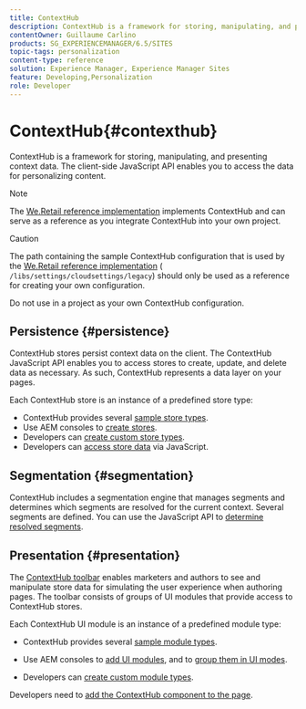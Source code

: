 ```yaml
---
title: ContextHub
description: ContextHub is a framework for storing, manipulating, and presenting context data
contentOwner: Guillaume Carlino
products: SG_EXPERIENCEMANAGER/6.5/SITES
topic-tags: personalization
content-type: reference
solution: Experience Manager, Experience Manager Sites
feature: Developing,Personalization
role: Developer
---
```

# ContextHub{#contexthub}

ContextHub is a framework for storing, manipulating, and presenting context data. The client-side JavaScript API enables you to access the data for personalizing content.

>[!NOTE]
>
>The [We.Retail reference implementation](/help/sites-developing/we-retail.md) implements ContextHub and can serve as a reference as you integrate ContextHub into your own project.

>[!CAUTION]
>
>The path containing the sample ContextHub configuration that is used by the [We.Retail reference implementation](/help/sites-developing/we-retail.md) ( `/libs/settings/cloudsettings/legacy`) should only be used as a reference for creating your own configuration.
>
>Do not use in a project as your own ContextHub configuration.

## Persistence {#persistence}

ContextHub stores persist context data on the client. The ContextHub JavaScript API enables you to access stores to create, update, and delete data as necessary. As such, ContextHub represents a data layer on your pages.

Each ContextHub store is an instance of a predefined store type:

* ContextHub provides several [sample store types](/help/sites-developing/ch-samplestores.md).
* Use AEM consoles to [create stores](ch-configuring.md#creating-a-contexthub-store).
* Developers can [create custom store types](/help/sites-developing/ch-extend.md#creating-custom-store-candidates).
* Developers can [access store data](/help/sites-developing/ch-adding.md#interacting-with-contexthub-stores) via JavaScript.

## Segmentation {#segmentation}

ContextHub includes a segmentation engine that manages segments and determines which segments are resolved for the current context. Several segments are defined. You can use the JavaScript API to [determine resolved segments](/help/sites-developing/ch-adding.md#determining-resolved-contexthub-segments).

## Presentation {#presentation}

The [ContextHub toolbar](/help/sites-authoring/ch-previewing.md) enables marketers and authors to see and manipulate store data for simulating the user experience when authoring pages. The toolbar consists of groups of UI modules that provide access to ContextHub stores.

Each ContextHub UI module is an instance of a predefined module type:

* ContextHub provides several [sample module types](/help/sites-developing/ch-samplemodules.md).
* Use AEM consoles to [add UI modules](ch-configuring.md#adding-a-ui-module), and to [group them in UI modes](ch-configuring.md#adding-a-ui-mode).

* Developers can [create custom module types](/help/sites-developing/ch-extend.md#creating-contexthub-ui-module-types).

Developers need to [add the ContextHub component to the page](/help/sites-developing/ch-adding.md).
